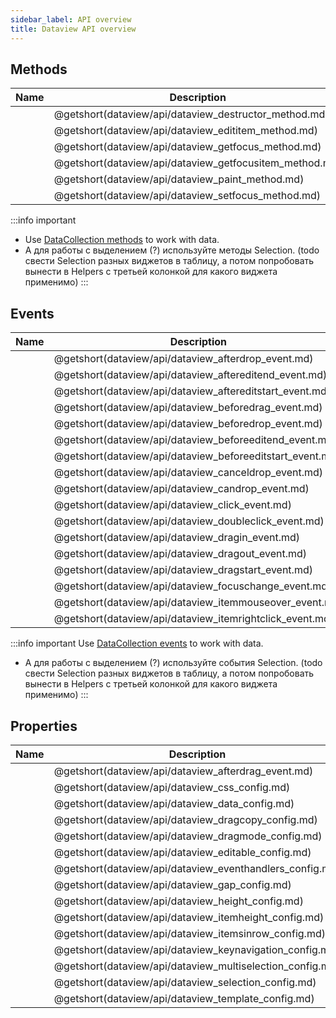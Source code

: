 ```yaml
---
sidebar_label: API overview
title: Dataview API overview
---
```


## Methods

| Name                                                 | Description                                                 |
| ---------------------------------------------------- | ----------------------------------------------------------- |
| [](dataview/api/dataview_destructor_method.md)       | @getshort(dataview/api/dataview_destructor_method.md)       |
| [](dataview/api/dataview_edititem_method.md)         | @getshort(dataview/api/dataview_edititem_method.md)         |
| [](dataview/api/dataview_getfocus_method.md)         | @getshort(dataview/api/dataview_getfocus_method.md)         |
| [](dataview/api/dataview_getfocusitem_method.md)     | @getshort(dataview/api/dataview_getfocusitem_method.md)     |
| [](dataview/api/dataview_paint_method.md)            | @getshort(dataview/api/dataview_paint_method.md)            |
| [](dataview/api/dataview_setfocus_method.md)         | @getshort(dataview/api/dataview_setfocus_method.md)         |

:::info important
- Use [DataCollection methods](data_collection/index.md) to work with data. 
- А для работы с выделением (?) используйте методы Selection. (todo свести Selection разных виджетов в таблицу, а потом попробовать вынести в Helpers c третьей колонкой для какого виджета применимо)
:::

## Events

| Name                                                 | Description                                               |
| ---------------------------------------------------- | --------------------------------------------------------- |
| [](dataview/api/dataview_afterdrop_event.md)         | @getshort(dataview/api/dataview_afterdrop_event.md)       |
| [](dataview/api/dataview_aftereditend_event.md)      | @getshort(dataview/api/dataview_aftereditend_event.md)    |
| [](dataview/api/dataview_aftereditstart_event.md)    | @getshort(dataview/api/dataview_aftereditstart_event.md)  |
| [](dataview/api/dataview_beforedrag_event.md)        | @getshort(dataview/api/dataview_beforedrag_event.md)      |
| [](dataview/api/dataview_beforedrop_event.md)        | @getshort(dataview/api/dataview_beforedrop_event.md)      |
| [](dataview/api/dataview_beforeeditend_event.md)     | @getshort(dataview/api/dataview_beforeeditend_event.md)   |
| [](dataview/api/dataview_beforeeditstart_event.md)   | @getshort(dataview/api/dataview_beforeeditstart_event.md) |
| [](dataview/api/dataview_canceldrop_event.md)        | @getshort(dataview/api/dataview_canceldrop_event.md)      |
| [](dataview/api/dataview_candrop_event.md)           | @getshort(dataview/api/dataview_candrop_event.md)         |
| [](dataview/api/dataview_click_event.md)             | @getshort(dataview/api/dataview_click_event.md)           |
| [](dataview/api/dataview_doubleclick_event.md)       | @getshort(dataview/api/dataview_doubleclick_event.md)     |
| [](dataview/api/dataview_dragin_event.md)            | @getshort(dataview/api/dataview_dragin_event.md)          |
| [](dataview/api/dataview_dragout_event.md)           | @getshort(dataview/api/dataview_dragout_event.md)         |
| [](dataview/api/dataview_dragstart_event.md)         | @getshort(dataview/api/dataview_dragstart_event.md)       |
| [](dataview/api/dataview_focuschange_event.md)       | @getshort(dataview/api/dataview_focuschange_event.md)     |
| [](dataview/api/dataview_itemmouseover_event.md)     | @getshort(dataview/api/dataview_itemmouseover_event.md)   |
| [](dataview/api/dataview_itemrightclick_event.md)    | @getshort(dataview/api/dataview_itemrightclick_event.md)  |

:::info important
Use [DataCollection events](data_collection/index.md#events) to work with data. 
- А для работы с выделением (?) используйте события Selection. (todo свести Selection разных виджетов в таблицу, а потом попробовать вынести в Helpers c третьей колонкой для какого виджета применимо)
:::

## Properties

| Name                                                   | Description                                                   |
| ------------------------------------------------------ | ------------------------------------------------------------- |
| [](dataview/api/dataview_afterdrag_event.md)           | @getshort(dataview/api/dataview_afterdrag_event.md)           |
| [](dataview/api/dataview_css_config.md)                | @getshort(dataview/api/dataview_css_config.md)                |
| [](dataview/api/dataview_data_config.md)               | @getshort(dataview/api/dataview_data_config.md)               |
| [](dataview/api/dataview_dragcopy_config.md)           | @getshort(dataview/api/dataview_dragcopy_config.md)           |
| [](dataview/api/dataview_dragmode_config.md)           | @getshort(dataview/api/dataview_dragmode_config.md)           |
| [](dataview/api/dataview_editable_config.md)           | @getshort(dataview/api/dataview_editable_config.md)           |
| [](dataview/api/dataview_eventhandlers_config.md)      | @getshort(dataview/api/dataview_eventhandlers_config.md)      |
| [](dataview/api/dataview_gap_config.md)                | @getshort(dataview/api/dataview_gap_config.md)                |
| [](dataview/api/dataview_height_config.md)             | @getshort(dataview/api/dataview_height_config.md)             |
| [](dataview/api/dataview_itemheight_config.md)         | @getshort(dataview/api/dataview_itemheight_config.md)         |
| [](dataview/api/dataview_itemsinrow_config.md)         | @getshort(dataview/api/dataview_itemsinrow_config.md)         |
| [](dataview/api/dataview_keynavigation_config.md)      | @getshort(dataview/api/dataview_keynavigation_config.md)      |
| [](dataview/api/dataview_multiselection_config.md)     | @getshort(dataview/api/dataview_multiselection_config.md)     |
| [](dataview/api/dataview_selection_config.md)          | @getshort(dataview/api/dataview_selection_config.md)          |
| [](dataview/api/dataview_template_config.md)           | @getshort(dataview/api/dataview_template_config.md)           |
